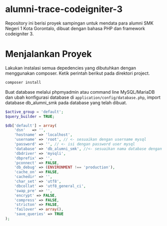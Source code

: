 # alumni-trace-codeigniter-3
Repository ini berisi proyek sampingan untuk mendata para alumni SMK Negeri 1 Kota Gorontalo, dibuat dengan bahasa PHP dan framework codeigniter 3.

# Menjalankan Proyek

Lakukan instalasi semua depedencies yang dibutuhkan dengan menggunakan composer. Ketik
perintah berikut pada direktori project.

```bash
composer install
```

Buat database melalui phpmyadmin atau command line MySQL/MariaDB dan ubah konfigurasi database di `application/config/database.php`,
import database db_alumni_smk pada database yang telah dibuat.

```php
$active_group = 'default';
$query_builder = TRUE;

$db['default'] = array(
	'dsn'	=> '',
	'hostname' => 'localhost',
	'username' => 'root', // <- sesuaikan dengan username mysql
	'password' => '', // <- isi dengan password user mysql
	'database' => 'db_alumni_smk', //<- sesuaikan nama database dengan yang kamu buat
	'dbdriver' => 'mysqli',
	'dbprefix' => '',
	'pconnect' => FALSE,
	'db_debug' => (ENVIRONMENT !== 'production'),
	'cache_on' => FALSE,
	'cachedir' => '',
	'char_set' => 'utf8',
	'dbcollat' => 'utf8_general_ci',
	'swap_pre' => '',
	'encrypt' => FALSE,
	'compress' => FALSE,
	'stricton' => FALSE,
	'failover' => array(),
	'save_queries' => TRUE
);
```
